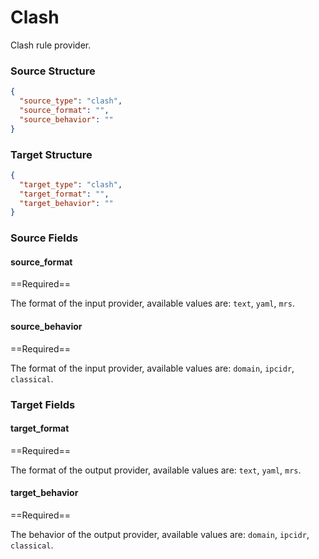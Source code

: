 # Clash

Clash rule provider.

### Source Structure

```json
{
  "source_type": "clash",
  "source_format": "",
  "source_behavior": ""
}
```

### Target Structure

```json
{
  "target_type": "clash",
  "target_format": "",
  "target_behavior": ""
}
```

### Source Fields

#### source_format

==Required==

The format of the input provider, available values are: `text`, `yaml`, `mrs`.

#### source_behavior

==Required==

The format of the input provider, available values are: `domain`, `ipcidr`, `classical`.

### Target Fields

#### target_format

==Required==

The format of the output provider, available values are: `text`, `yaml`, `mrs`.

#### target_behavior

==Required==

The behavior of the output provider, available values are: `domain`, `ipcidr`, `classical`.
